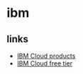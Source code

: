 # ibm

## links
* [IBM Cloud products](https://www.ibm.com/cloud/products)
* [IBM Cloud free tier](https://www.ibm.com/cloud/free)
